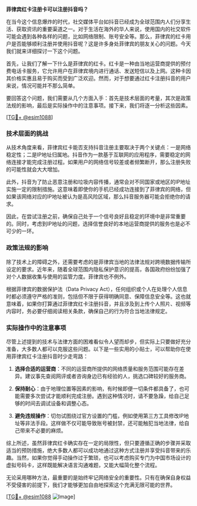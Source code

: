 **菲律宾红卡注册卡可以注册抖音吗？**

在当今这个信息爆炸的时代，社交媒体平台如抖音已经成为全球范围内人们分享生活、获取资讯的重要渠道之一。对于生活在海外的华人来说，使用国内的社交软件可能会遇到各种各样的问题，比如网络限制、账号安全等。那么，菲律宾的红卡用户是否能够顺利注册并使用抖音呢？这是许多身处菲律宾的朋友关心的问题。今天我们就来详细探讨一下这个问题。

首先，让我们了解一下什么是菲律宾的红卡。红卡是一种由当地运营商提供的预付费电话卡服务，它允许用户在菲律宾境内进行通话、发送短信以及上网。这种卡因其价格实惠且易于购买而受到广泛欢迎。然而，对于想要通过红卡注册抖音的用户来说，情况可能并不那么简单。

要回答这个问题，我们需要从几个方面入手：首先是技术层面的考量，其次是政策法规的影响，最后是实际操作中的注意事项。接下来，我们将逐一分析这些因素。

[[TG💪+ @esim1088](https://t.me/s/esim1088)]

### 技术层面的挑战

从技术角度来看，菲律宾红卡能否支持抖音注册主要取决于两个关键点：一是网络稳定性；二是IP地址归属地。抖音作为一款基于互联网的应用程序，需要稳定的网络连接才能完成注册过程。如果用户的网络信号较差或者频繁断开，那么注册失败的可能性就会大大增加。

此外，抖音为了防止恶意注册和垃圾内容传播，通常会对不同国家或地区的IP地址实施一定的限制措施。这意味着即使你的手机已经成功连接到了菲律宾的网络，但如果该网络对应的IP地址被认为是高风险区域，那么抖音服务器可能会拒绝你的请求。

因此，在尝试注册之前，确保自己处于一个信号良好且稳定的环境中是非常重要的。同时，考虑到IP地址的问题，选择信誉良好的本地运营商提供的服务也是必不可少的一环。

### 政策法规的影响

除了技术上的障碍之外，还需要考虑的是菲律宾当地的法律法规对跨境数据传输所设定的要求。近年来，随着全球范围内隐私保护意识的提高，各国政府纷纷加强了对个人数据收集与使用的监管力度。菲律宾也不例外。

根据菲律宾的数据保护法（Data Privacy Act），任何组织或个人在处理个人信息时都必须遵守严格的准则，包括但不限于获得明确同意、保障信息安全等。这也就意味着，如果你打算通过菲律宾红卡注册抖音，并且涉及到上传个人照片、视频等内容时，务必要仔细阅读相关条款，确保自己的行为符合当地法律规定。

### 实际操作中的注意事项

尽管上述提到的技术与法律方面的困难看似令人望而却步，但实际上只要做好充分准备，大多数人都可以克服这些问题。以下是一些实用的小贴士，可以帮助你在使用菲律宾红卡注册抖音时少走弯路：

1. **选择合适的运营商**：不同的运营商所提供的网络质量和服务范围可能存在差异。建议事先查阅网评或者咨询身边已有经验的人，挑选口碑较好的服务商。
   
2. **保持耐心**：由于地理位置等因素的影响，有时候即便一切条件都具备了，也可能需要多次尝试才能顺利完成注册。遇到这种情况时，请不要急躁，给自己足够的时间去调试设备和调整心态。

3. **避免违规操作**：切勿试图绕过官方设置的门槛，例如使用第三方工具修改IP地址等非法手段。这样做不仅可能导致账号被封禁，还可能触犯当地法律，给自己带来不必要的麻烦。

综上所述，虽然菲律宾红卡确实存在一定的局限性，但只要遵循正确的步骤并采取适当的预防措施，绝大多数人都可以成功地通过这种方式注册并享受抖音带来的乐趣。当然，如果你觉得手动操作过于繁琐，也可以考虑购买专门为中国市场设计的虚拟号码卡，这样既能解决语言沟通难题，又能大幅简化整个流程。

无论采用哪种方法，最重要的是始终牢记网络安全的重要性。只有在确保自身权益不受侵害的前提下，我们才能够更加自由地探索这个充满无限可能的世界。

[[TG💪+ @esim1088](https://t.me/s/esim1088) ![Image](https://i.postimg.cc/4NQfJmqS/Snipaste-2025-05-13-00-14-12.png)]